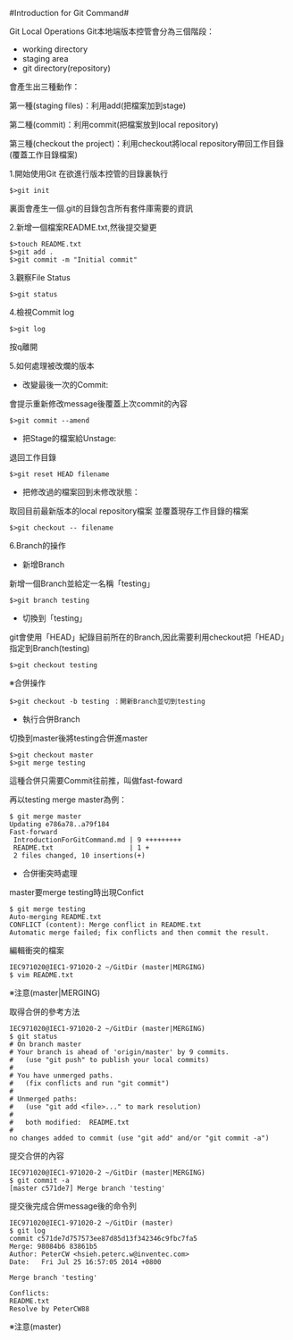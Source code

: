 #Introduction for Git Command#

Git Local Operations
Git本地端版本控管會分為三個階段：

- working directory
- staging area
- git directory(repository)

會產生出三種動作：

第一種(staging files)：利用add(把檔案加到stage)

第二種(commit)：利用commit(把檔案放到local repository)

第三種(checkout the project)：利用checkout將local repository帶回工作目錄(覆蓋工作目錄檔案)
 
1.開始使用Git
在欲進行版本控管的目錄裏執行

    $>git init

裏面會產生一個.git的目錄包含所有套件庫需要的資訊

2.新增一個檔案README.txt,然後提交變更

    $>touch README.txt
    $>git add .
    $>git commit -m "Initial commit"

3.觀察File Status

    $>git status
    
4.檢視Commit log

	$>git log

按q離開

5.如何處理被改爛的版本

- 改變最後一次的Commit:

會提示重新修改message後覆蓋上次commit的內容

	$>git commit --amend

- 把Stage的檔案給Unstage:

退回工作目錄

    $>git reset HEAD filename

- 把修改過的檔案回到未修改狀態：
 
取回目前最新版本的local repository檔案
並覆蓋現存工作目錄的檔案

	$>git checkout -- filename

6.Branch的操作

- 新增Branch

新增一個Branch並給定一名稱「testing」

	$>git branch testing

- 切換到「testing」

git會使用「HEAD」紀錄目前所在的Branch,因此需要利用checkout把「HEAD」指定到Branch(testing)

	$>git checkout testing

※合併操作

	$>git checkout -b testing ：開新Branch並切到testing

- 執行合併Branch

切換到master後將testing合併進master

	$>git checkout master
	$>git merge testing

這種合併只需要Commit往前推，叫做fast-foward

再以testing merge master為例：

	$ git merge master
	Updating e786a78..a79f184
	Fast-forward
	 IntroductionForGitCommand.md | 9 +++++++++
	 README.txt                   | 1 +
	 2 files changed, 10 insertions(+)

- 合併衝突時處理

master要merge testing時出現Confict

    $ git merge testing
    Auto-merging README.txt
    CONFLICT (content): Merge conflict in README.txt
    Automatic merge failed; fix conflicts and then commit the result.
    
編輯衝突的檔案

    IEC971020@IEC1-971020-2 ~/GitDir (master|MERGING)
    $ vim README.txt

※注意(master|MERGING)

取得合併的參考方法

    IEC971020@IEC1-971020-2 ~/GitDir (master|MERGING)
    $ git status
    # On branch master
    # Your branch is ahead of 'origin/master' by 9 commits.
    #   (use "git push" to publish your local commits)
    #
    # You have unmerged paths.
    #   (fix conflicts and run "git commit")
    #
    # Unmerged paths:
    #   (use "git add <file>..." to mark resolution)
    #
    #   both modified:  README.txt
    #
    no changes added to commit (use "git add" and/or "git commit -a")

提交合併的內容 

    IEC971020@IEC1-971020-2 ~/GitDir (master|MERGING)
    $ git commit -a
    [master c571de7] Merge branch 'testing'
     
提交後完成合併message後的命令列

    IEC971020@IEC1-971020-2 ~/GitDir (master)
    $ git log
    commit c571de7d757573ee87d85d13f342346c9fbc7fa5
    Merge: 98084b6 83861b5
    Author: PeterCW <hsieh.peterc.w@inventec.com>
    Date:   Fri Jul 25 16:57:05 2014 +0800
    
    Merge branch 'testing'
    
    Conflicts:
    README.txt
    Resolve by PeterCW88

※注意(master)

  